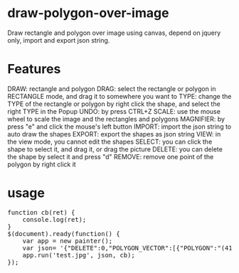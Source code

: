 # draw-polygon-over-image
Draw rectangle and polygon over image using canvas, depend on jquery only, import and export json string.

# Features

DRAW: rectangle and polygon
DRAG: select the rectangle or polygon in RECTANGLE mode, and drag it to somewhere you want to
TYPE: change the TYPE of the rectangle or polygon by right click the shape, and select the right TYPE in the Popup
UNDO: by press CTRL+Z
SCALE: use the mouse wheel to scale the image and the rectangles and polygons
MAGNIFIER: by press "e" and click the mouse's left button
IMPORT: import the json string to auto draw the shapes
EXPORT: export the shapes as json string
VIEW: in the view mode, you cannot edit the shapes
SELECT: you can click the shape to select it, and drag it, or drag the picture
DELETE: you can delete the shape by select it and press "d"
REMOVE: remove one point of the polygon by right click it

# usage
<pre>
function cb(ret) {
	console.log(ret);
}
$(document).ready(function() {
	var app = new painter();
	var json= '{"DELETE":0,"POLYGON_VECTOR":[{"POLYGON":"(4160,1576)(4728,2400)(4712,1672)","TYPE":3}],"RECT_VECTOR":[{"RECT":"(2269,1743)(2547,2153)","TYPE":5}]}';
	app.run('test.jpg', json, cb);
});
</pre>
